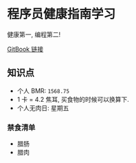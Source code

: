 # 程序员健康指南学习

健康第一, 编程第二!

[GitBook 链接](https://l1nwatch.gitbooks.io/it_people_healthy/content/)

## 知识点
* 个人 BMR: `1568.75`
* 1 卡 = 4.2 焦耳, 买食物的时候可以换算下.
* 个人无肉日: 星期五

### 禁食清单
* 腊肠
* 腊肉